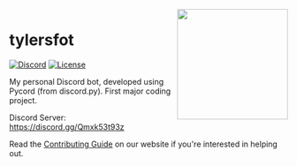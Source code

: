 <img align="right" src="[https://i.imgur.com/zrE80HY.png](https://raw.githubusercontent.com/tylersfoot/tylersbot/main/assets/icon.png)" height="200" width="200">

# tylersfot

[![Discord](https://discordapp.com/api/guilds/962179884627669062/widget.png)]( https://discord.gg/DKpCvsJ4fp)
[![License](https://img.shields.io/badge/license-MIT-green)](LICENSE)

My personal Discord bot, developed using Pycord (from discord.py). First major coding project.

Discord Server: https://discord.gg/Qmxk53t93z

Read the [Contributing Guide](https://pythondiscord.com/pages/contributing/bot/) on our website if you're interested in helping out.

[1]: https://github.com/python-discord/bot/workflows/Lint%20&%20Test/badge.svg?branch=main
[2]: https://github.com/python-discord/bot/actions?query=workflow%3A%22Lint+%26+Test%22+branch%3Amain
[3]: https://github.com/python-discord/bot/workflows/Build/badge.svg?branch=main
[4]: https://github.com/python-discord/bot/actions?query=workflow%3ABuild+branch%3Amain
[5]: https://github.com/python-discord/bot/workflows/Deploy/badge.svg?branch=main
[6]: https://github.com/python-discord/bot/actions?query=workflow%3ADeploy+branch%3Amain
[7]: https://raw.githubusercontent.com/python-discord/branding/main/logos/badge/badge_github.svg
[8]: https://discord.gg/python
